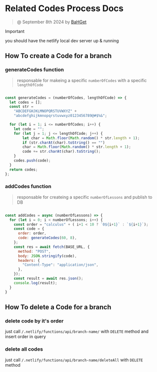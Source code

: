 # Related Codes Process Docs

> @ September 8th 2024 by [BaHGet](https://github.com/BaHGet)

> [!IMPORTANT]
> you should have the netlify local dev server up & running  

## How To create a Code for a branch

### generateCodes function

> responsable for makeing a specific `numberOfCodes` with a specific `lengthOfCode`

```js

const generateCodes = (numberOfCodes, lengthOfCode) => {
  let codes = [];
  const str =
    "ABCDEFGHJKLMNOPQRSTUVWXYZ" +
    "abcdefghijkmnopqrstuvwxyz0123456789@#$%&";

  for (let i = 1; i <= numberOfCodes; i++) {
    let code = "";
    for (let j = 1; j <= lengthOfCode; j++) {
        let char = Math.floor(Math.random() * str.length + 1);
        if (str.charAt(char).toString() == "")
        char = Math.floor(Math.random() * str.length + 1);
        code += str.charAt(char).toString();
    }
    codes.push(code);
  }
  return codes;
};
```

### addCodes function

> responsable for createing a specific `numberOfLessons` and publish to DB

```js

const addCodes = async (numberOfLessons) => {
  for (let i = 0; i < numberOfLessons; i++) {
    const order = "calculus" + ( i+1 < 10 ? `0${i+1}` : `${i+1}`);
    const code = {
      order: order,
      code: generateCodes(60, 8),
    };
    const res = await fetch(BASE_URL, {
      method: "POST",
      body: JSON.stringify(code),
      headers: {
        "Content-Type": "application/json",
      },
    });
    const result = await res.json();
    console.log(result);
  }
}
```

## How To delete a Code for a branch

### delete code by it's order

just call `/.netlify/functions/api/branch-name/` with `DELETE` method and insert order in query

### delete all codes

just call `/.netlify/functions/api/branch-name/deleteAll` with `DELETE` method

